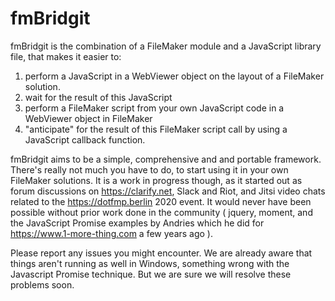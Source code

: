 # fmBridgit

fmBridgit is the combination of a FileMaker module and a JavaScript library file, that makes it easier to:
1. perform a JavaScript in a WebViewer object on the layout of a FileMaker solution.
2. wait for the result of this JavaScript
3. perform a FileMaker script from your own JavaScript code in a WebViewer object in FileMaker
4. "anticipate" for the result of this FileMaker script call by using a JavaScript callback function.

fmBridgit aims to be a simple, comprehensive and and portable framework.
There's really not much you have to do, to start using it in your own FileMaker solutions.
It is a work in progress though, as it started out as forum discussions on https://clarify.net, Slack and Riot, and Jitsi video chats related to the https://dotfmp.berlin 2020 event.
It would never have been possible without prior work done in the community ( jquery, moment, and the JavaScript Promise examples by Andries which he did for https://www.1-more-thing.com a few years ago ).

Please report any issues you might encounter. We are already aware that things aren't running as well in Windows, something wrong with the Javascript Promise technique. But we are sure we will resolve these problems soon.
